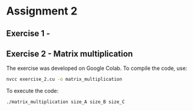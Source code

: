 # Assignment 2

## Exercise 1 - 

## Exercise 2 - Matrix multiplication

The exercise was developed on Google Colab.
To compile the code, use: 

```bash
nvcc exercise_2.cu -o matrix_multiplication
```

To execute the code:

```bash
./matrix_multiplication size_A size_B size_C
```
